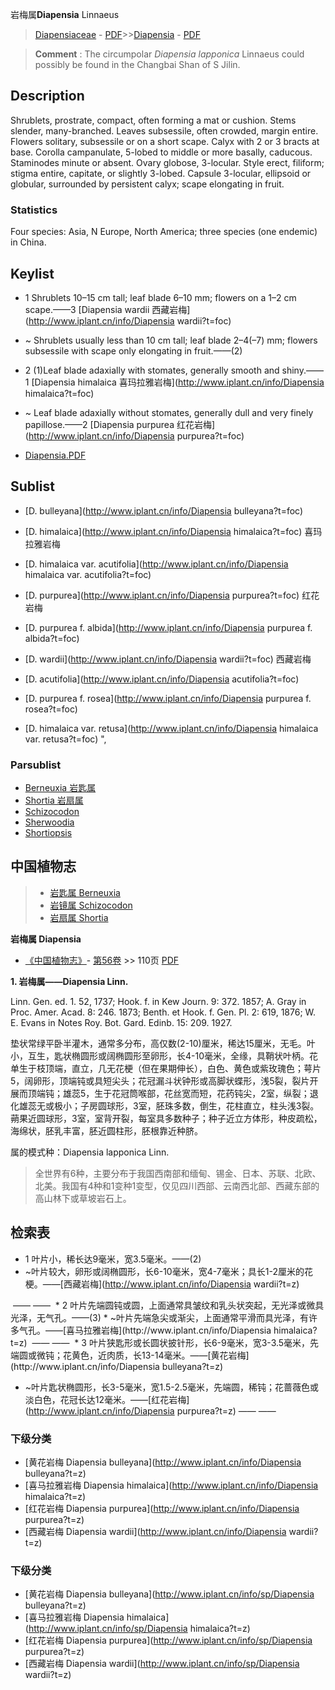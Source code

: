 岩梅属**Diapensia** Linnaeus

> [Diapensiaceae](http://www.iplant.cn/info/Diapensiaceae?t=foc) - [PDF](http://www.iplant.cn/foc/pdf/Diapensiaceae.pdf)>>[Diapensia](http://www.iplant.cn/info/Diapensia?t=foc) - [PDF](http://www.iplant.cn/foc/pdf/Diapensia.pdf)


> **Comment** : 
> The circumpolar *Diapensia* *lapponica* Linnaeus could possibly be found in the Changbai Shan of S Jilin.

## Description

Shrublets, prostrate, compact, often forming a mat or cushion. Stems slender, many-branched. Leaves subsessile, often crowded, margin entire. Flowers solitary, subsessile or on a short scape. Calyx with 2 or 3 bracts at base. Corolla campanulate, 5-lobed to middle or more basally, caducous. Staminodes minute or absent. Ovary globose, 3-locular. Style erect, filiform; stigma entire, capitate, or slightly 3-lobed. Capsule 3-locular, ellipsoid or globular, surrounded by persistent calyx; scape elongating in fruit.

### Statistics
Four species: Asia, N Europe, North America; three species (one endemic) in China.


## Keylist

* 1 Shrublets 10–15 cm tall; leaf blade 6–10 mm; flowers on a 1–2 cm scape.——3 [Diapensia wardii 西藏岩梅](http://www.iplant.cn/info/Diapensia wardii?t=foc)
* ~ Shrublets usually less than 10 cm tall; leaf blade 2–4(–7) mm; flowers subsessile with scape only elongating in fruit.——(2)

* 2 (1)Leaf blade adaxially with stomates, generally smooth and shiny.——1 [Diapensia himalaica 喜玛拉雅岩梅](http://www.iplant.cn/info/Diapensia himalaica?t=foc)
* ~ Leaf blade adaxially without stomates, generally dull and very finely papillose.——2 [Diapensia purpurea 红花岩梅](http://www.iplant.cn/info/Diapensia purpurea?t=foc)


* [Diapensia.PDF](http://www.iplant.cn/foc/pdf/Diapensia.pdf)

## Sublist

* [D.  bulleyana](http://www.iplant.cn/info/Diapensia bulleyana?t=foc)
 
* [D.  himalaica](http://www.iplant.cn/info/Diapensia himalaica?t=foc)
 喜玛拉雅岩梅
* [D.  himalaica var. acutifolia](http://www.iplant.cn/info/Diapensia himalaica var. acutifolia?t=foc)
 
* [D.  purpurea](http://www.iplant.cn/info/Diapensia purpurea?t=foc)
 红花岩梅
* [D.  purpurea f. albida](http://www.iplant.cn/info/Diapensia purpurea f. albida?t=foc)
 
* [D.  wardii](http://www.iplant.cn/info/Diapensia wardii?t=foc)
 西藏岩梅
* [D.  acutifolia](http://www.iplant.cn/info/Diapensia acutifolia?t=foc)
 
* [D.  purpurea f. rosea](http://www.iplant.cn/info/Diapensia purpurea f. rosea?t=foc)
 
* [D.  himalaica var. retusa](http://www.iplant.cn/info/Diapensia himalaica var. retusa?t=foc) ",

### Parsublist

* [Berneuxia  岩匙属](http://www.iplant.cn/info/Berneuxia?t=foc)
* [Shortia  岩扇属](http://www.iplant.cn/info/Shortia?t=foc)
* [Schizocodon  ](http://www.iplant.cn/info/Schizocodon?t=foc)
* [Sherwoodia  ](http://www.iplant.cn/info/Sherwoodia?t=foc)
* [Shortiopsis  ](http://www.iplant.cn/info/Shortiopsis?t=foc)

## 中国植物志

> * [岩匙属  Berneuxia](Berneuxia-岩匙属.md)
> * [岩镜属  Schizocodon](http://www.iplant.cn/info/Schizocodon?t=z)
> * [岩扇属  Shortia](http://www.iplant.cn/info/Shortia?t=z)


**岩梅属 Diapensia**

* [《中国植物志》](http://www.iplant.cn/frps)- [第56卷](http://www.iplant.cn/frps/vol/56) >> 110页 [PDF](http://www.iplant.cn/frps/pdf/56/110y.pdf)


**1. 岩梅属——Diapensia Linn.**

Linn. Gen. ed. 1. 52, 1737; Hook. f. in Kew Journ. 9: 372. 1857; A. Gray in Proc. Amer. Acad. 8: 246. 1873; Benth. et Hook. f. Gen. Pl. 2: 619, 1876; W. E. Evans in Notes Roy. Bot. Gard. Edinb. 15: 209. 1927.

垫状常绿平卧半灌木，通常多分布，高仅数(2-10)厘米，稀达15厘米，无毛。叶小，互生，匙状椭圆形或阔椭圆形至卵形，长4-10毫米，全缘，具鞘状叶柄。花单生于枝顶端，直立，几无花梗（但在果期伸长），白色、黄色或紫玫瑰色；萼片5，阔卵形，顶端钝或具短尖头；花冠漏斗状钟形或高脚状蝶形，浅5裂，裂片开展而顶端钝；雄蕊5，生于花冠筒喉部，花丝宽而短，花药钝尖，2室，纵裂；退化雄蕊无或极小；子房圆球形，3室，胚珠多数，倒生，花柱直立，柱头浅3裂。蒴果近圆球形，3室，室背开裂，每室具多数种子；种子近立方体形，种皮疏松，海绵状，胚乳丰富，胚近圆柱形，胚根靠近种脐。

属的模式种：Diapensia lapponica Linn.

> 全世界有6种，主要分布于我国西南部和缅甸、锡金、日本、苏联、北欧、北美。我国有4种和1变种1变型，仅见四川西部、云南西北部、西藏东部的高山林下或草坡岩石上。

## 检索表

* 1 叶片小，稀长达9毫米，宽3.5毫米。——(2)
* ~叶片较大，卵形或阔椭圆形，长6-10毫米，宽4-7毫米；具长1-2厘米的花梗。——[西藏岩梅](http://www.iplant.cn/info/Diapensia wardii?t=z)
</td></tr><tr><td>&nbsp;——&nbsp;——&nbsp;</td></tr>
* 2 叶片先端圆钝或圆，上面通常具皱纹和乳头状突起，无光泽或微具光泽，无气孔。——(3)
* ~叶片先端急尖或渐尖，上面通常平滑而具光泽，有许多气孔。——[喜马拉雅岩梅](http://www.iplant.cn/info/Diapensia himalaica?t=z)
</td></tr><tr><td>&nbsp;——&nbsp;——&nbsp;</td></tr>
* 3 叶片狭匙形或长圆状披针形，长6-9毫米，宽3-3.5毫米，先端圆或微钝；花黄色，近肉质，长13-14毫米。——[黄花岩梅](http://www.iplant.cn/info/Diapensia bulleyana?t=z)

* ~叶片匙状椭圆形，长3-5毫米，宽1.5-2.5毫米，先端圆，稀钝；花蔷薇色或淡白色，花冠长达12毫米。——[红花岩梅](http://www.iplant.cn/info/Diapensia purpurea?t=z)</td></tr><tr><td>&nbsp;——&nbsp;——&nbsp;</td></tr>
### 下级分类
* [黄花岩梅  Diapensia bulleyana](http://www.iplant.cn/info/Diapensia bulleyana?t=z)
* [喜马拉雅岩梅  Diapensia himalaica](http://www.iplant.cn/info/Diapensia himalaica?t=z)
* [红花岩梅  Diapensia purpurea](http://www.iplant.cn/info/Diapensia purpurea?t=z)
* [西藏岩梅  Diapensia wardii](http://www.iplant.cn/info/Diapensia wardii?t=z)

### 下级分类
* [黄花岩梅  Diapensia bulleyana](http://www.iplant.cn/info/sp/Diapensia bulleyana?t=z)
* [喜马拉雅岩梅  Diapensia himalaica](http://www.iplant.cn/info/sp/Diapensia himalaica?t=z)
* [红花岩梅  Diapensia purpurea](http://www.iplant.cn/info/sp/Diapensia purpurea?t=z)
* [西藏岩梅  Diapensia wardii](http://www.iplant.cn/info/sp/Diapensia wardii?t=z)

